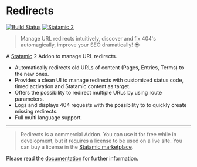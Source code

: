 # Redirects

[![Build Status](https://travis-ci.org/gridonic/statamic-redirects.svg?branch=master)](https://travis-ci.org/gridonic/statamic-redirects)
[![Statamic 2](https://img.shields.io/badge/Statamic-2.10-orange.svg)](https://statamic.com)

> Manage URL redirects intuitively, discover and fix 404's automagically, improve your SEO dramatically! 😎

A [Statamic](https://statamic.com) 2 Addon to manage URL redirects.

* Automatically redirects old URLs of content (Pages, Entries, Terms) to the new ones.
* Provides a clean UI to manage redirects with customized status code, timed activation and Statamic content as target.
* Offers the possibility to redirect multiple URLs by using route parameters.
* Logs and displays 404 requests with the possibility to to quickly create missing redirects.
* Full multi language support.

---

> Redirects is a commercial Addon. You can use it for free while in development, but it requires a license to be used on a live site.
You can buy a license in the [Statamic marketplace](https://statamic.com/marketplace/addons/redirects).

Please read the [documentation](DOCUMENTATION.md) for further information.
